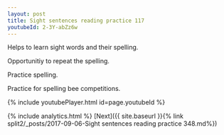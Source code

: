 ```yaml
---
layout: post
title: Sight sentences reading practice 117
youtubeId: 2-3Y-abZz6w
---
```

 
 
Helps to learn sight words and their spelling.

Opportunitiy to repeat the spelling. 

Practice spelling. 
 
Practice for spelling bee competitions. 
 
{% include youtubePlayer.html id=page.youtubeId %}
 
 
{% include analytics.html %} 
[Next]({{ site.baseurl }}{% link  split2/_posts/2017-09-06-Sight sentences reading practice 348.md%})
 
